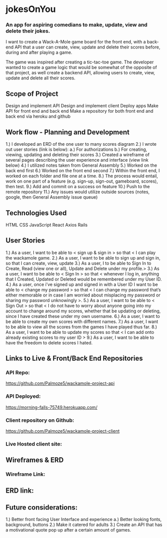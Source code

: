 # jokesOnYou
### An app for aspiring comedians to make, update, view and delete their jokes.
I want to create a Wack-A-Mole game board for the front end, with a back-end API that a user can create, view, update and delete their scores before, during and after playing a game.

The game was inspired after creating a tic-tac-toe game. The developer wanted to create a game logic that would be somewhat of the opposite of that project, as well create a backend API, allowing users to create, view, update and delete all their scores.

## Scope of Project
Design and implement API
Design and implement client
Deploy apps
Make API for front end and back end
Make a repository for both front end and back end
via heroku and github

## Work flow - Planning and Development
1.) I developed an ERD of the one user to many scores diagram
2.) I wrote out user stories (link is below):
a.) For authorizations
b.) For creating, viewing, updating and deleting their scores
3.) Created a wireframe of several pages describing the user
experience and interface (view link below)
4.) I utilized notes taken from General Assembly
5.) Worked on the back end first
6.) Worked on the front end second
7.) Within the front end, I worked on each folder and file
one at a time.
8.) The process would entail, work on one part of a feature (e.g.
sign-up, sign-out, gameboard, scores), then test.
9.) Add and commit on a success on feature
10.) Push to the remote repository
11.) Any issues would utilize outside sources (notes, google, then General Assembly issue queue)

## Technologies Used
HTML
CSS
JavaScript
React
Axios
Rails

## User Stories
1.) As a user, I want to be able to < sign up & sign in > so that < I can play the wackamole game.
2.) As a user, I want to be able to sign up and sign in, so that I can create, view, update
3.) As a user, I to be able to Sign In to Create, Read (view one or all), Update and Delete  under my profile.>
3.) As a user, I want to be able to < Sign In > so that < whenever I log in, anything that I Created, Updated or Deleted would be remembered under my User ID.
4.) As a user, once i’ve signed up and signed in with a User ID  I want to be able to < change my password > so that < I can change my password that’s either memorable or in case I am worried about misplacing my password or sharing my password unknowingly >.
5.) As a user, I want to be able to < Sign Out > so that < I do not have to worry about anyone going into my account to change around my scores, whether that be updating or deleting, since I have created these under my own username.
6.) As a user, I want to be able to create my own scores with different names.
7.) As a user, I want to be able to view all the scores from the games I have played thus far.
8.) As a user, I want to be able to update my scores so that < I can add onto already existing scores to my user ID >
9.) As a user, I want to be able to have the freedom to delete scores I hated.

## Links to Live & Front/Back End Repositories
### API Repo:
https://github.com/Palmoze5/wackamole-project-api
### API Deployed:
https://morning-falls-75749.herokuapp.com/
### Client repository on Github:
https://github.com/Palmoze5/wackamole-project-client
### Live Hosted client site:

## Wireframes & ERD
### Wireframe Link:

## ERD link:


## Future considerations:
1.) Better front facing User Interface and experience
a.) Better looking fonts, background, buttons
2.) Make it catered for adults
3.) Create an API that has a motivational quote pop up after a certain amount of games.
